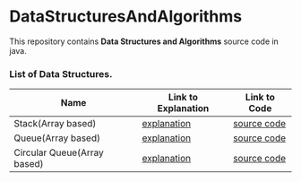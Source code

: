 # DataStructuresAndAlgorithms
This repository contains **Data Structures and Algorithms** source code in java.
### List of Data Structures.
Name 					  | Link to Explanation | Link to Code
--------------------------|-------------|-------
Stack(Array based)	| [explanation]( DataStructuresAndAlgorithms/src/com/datastructures/arrayBased/stack) | [source code]( DataStructuresAndAlgorithms/src/com/datastructures/arrayBased/stack/ArrayStack.java )
Queue(Array based)	| [explanation]( DataStructuresAndAlgorithms/src/com/datastructures/arrayBased/queue) | [source code]( DataStructuresAndAlgorithms/src/com/datastructures/arrayBased/queue/ArrayQueue.java )
Circular Queue(Array based)	| [explanation]( DataStructuresAndAlgorithms/src/com/datastructures/arrayBased/CircularQueue) | [source code]( DataStructuresAndAlgorithms/src/com/datastructures/arrayBased/CircularQueue/CircularQueue.java )

 
